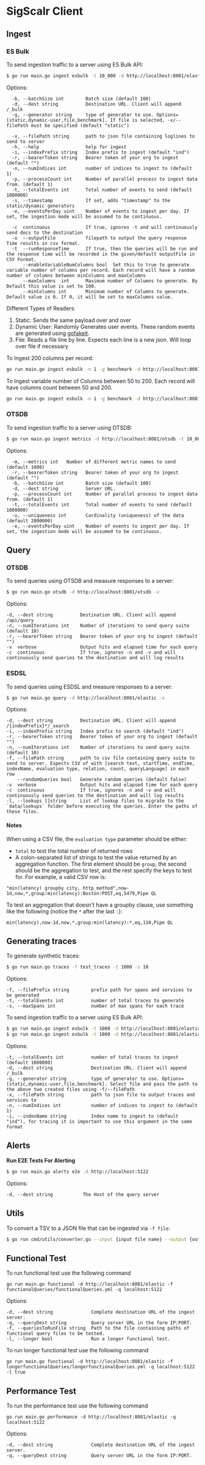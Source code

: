 # SigScalr Client

## Ingest

### ES Bulk
To send ingestion traffic to a server using ES Bulk API:
```bash
$ go run main.go ingest esbulk -t 10_000 -d http://localhost:8081/elastic -p 2
```
Options:
```
  -b, --batchSize int        Batch size (default 100)
  -d, --dest string          Destination URL. Client will append /_bulk
  -g, --generator string     type of generator to use. Options=[static,dynamic-user,file,benchmark]. If file is selected, -x/--filePath must be specified (default "static")
  
  -x, --filePath string      path to json file containing loglines to send to server
  -h, --help                 help for ingest
  -i, --indexPrefix string   Index prefix to ingest (default "ind")
  -r, --bearerToken string   Bearer token of your org to ingest (default "")
  -n, --numIndices int       number of indices to ingest to (default 1)
  -p, --processCount int     Number of parallel process to ingest data from. (default 1)
  -t, --totalEvents int      Total number of events to send (default 1000000)
  -s, --timestamp            If set, adds "timestamp" to the static/dynamic generators
  -e, --eventsPerDay uint    Number of events to ingest per day. If set, the ingestion mode will be assumed to be continuous.

  -c  continuous             If true, ignores -t and will continuously send docs to the destination
  -o  --outputFile           filepath to output the query response Time results in csv format.
  -t  --runResponseTime      If true, then the queries will be run and the response time will be recorded in the given/default outputFile in CSV Format.
      --enableVariableNumColumns bool  Set this to true to generate variable number of columns per record. Each record will have a random number of columns between minColumns and maxColumns
      --maxColumns  int      Maximum number of Columns to generate. By Default this value is set to 100.
      --minColumns int       Minimum number of Columns to generate. Default value is 0. If 0, it will be set to maxColumns value.
```

Different Types of Readers:

1. Static: Sends the same payload over and over
2. Dynamic User: Randomly Generates user events. These random events are generated using [gofakeit](github.com/brianvoe/gofakeit/v6).
3. File: Reads a file line by line. Expects each line is a new json. Will loop over file if necessary

To Ingest 200 columns per record:

```bash
go run main.go ingest esbulk -n 1 -g benchmark -d http://localhost:8081/elastic -t 1000 -p 1 --enableVariableNumColumns true --maxColumns 200
```

To Ingest variable number of Columns between 50 to 200. Each record will have columns count between 50 and 200.

```bash
go run main.go ingest esbulk -n 1 -g benchmark -d http://localhost:8081/elastic -t 1000 -p 1 --enableVariableNumColumns true --maxColumns 200 --minColumns 50
```


### OTSDB
To send ingestion traffic to a server using OTSDB:
```bash
$ go run main.go ingest metrics -d http://localhost:8081/otsdb -t 10_000  -m 5 -p 1
```
Options:
```
  -m, --metrics int   Number of different metric names to send (default 1000)
  -r, --bearerToken string   Bearer token of your org to ingest (default "")
  -b, --batchSize int        Batch size (default 100)
  -d, --dest string          Server URL.
  -p, --processCount int     Number of parallel process to ingest data from. (default 1)
  -t, --totalEvents int      Total number of events to send (default 1000000)
  -u, --uniqueness int       Cardinality (uniqueness) of the data (default 2000000)
  -e, --eventsPerDay uint    Number of events to ingest per day. If set, the ingestion mode will be assumed to be continuous.
```

## Query

### OTSDB
To send queries using OTSDB and measure responses to a server:
```bash
$ go run main.go otsdb -d http://localhost:8081/otsdb -v
```


Options:
```
-d, --dest string          Destination URL. Client will append /api/query
-n, --numIterations int    Number of iterations to send query suite (default 10)
-r, --bearerToken string   Bearer token of your org to ingest (default "")
-v  verbose                Output hits and elapsed time for each query
-c  continuous             If true, ignores -n and -v and will continuously send queries to the destination and will log results
```

### ESDSL
To send queries using ESDSL and measure responses to a server:
```bash
$ go run main.go query -d http://localhost:8081/elastic -v
```


Options:
```
-d, --dest string          Destination URL. Client will append /{indexPrefix}*/_search
-i, --indexPrefix string   Index prefix to search (default "ind")
-r, --bearerToken string   Bearer token of your org to ingest (default "")
-n, --numIterations int    Number of iterations to send query suite (default 10)
-f, --filePath string      path to csv file containing query suite to send to server. Expects CSV of with [search text, startTime, endTime, indexName, evaluation type, relation, count, queryLanguage] in each row
    --randomQueries bool   Generate random queries (default false)
-v  verbose                Output hits and elapsed time for each query
-c  continuous             If true, ignores -n and -v and will continuously send queries to the destination and will log results
-l, --lookups []string     List of lookup files to migrate to the `data/lookups` folder before executing the queries. Enter the paths of these files.
```

#### Notes
When using a CSV file, the `evaluation type` parameter should be either:
 - `total` to test the total number of returned rows
 - A colon-separated list of strings to test the value returned by an aggregation function. The first element should be `group`, the second should be the aggregation to test, and the rest specify the keys to test for.
For example, a valid CSV row is:
```
"min(latency) groupby city, http_method",now-1d,now,*,group:min(latency):Boston:POST,eq,5479,Pipe QL
```
To test an aggregation that doesn't have a groupby clause, use something like the following (notice the `*` after the last `:`):
```
min(latency),now-1d,now,*,group:min(latency):*,eq,110,Pipe QL
```

## Generating traces
To generate synthetic traces: 
```bash
$ go run main.go traces -f test_traces -t 1000 -s 10
```

Options:
```
-f, --filePrefix string        prefix path for spans and services to be generated 
-t, --totalEvents int          number of total traces to generate
-s, --maxSpans int             number of max spans for each trace
```

To send ingestion traffic to a server using ES Bulk API:
```bash
$ go run main.go ingest esbulk -t 1000 -d http://localhost:8081/elastic -g file -x {filePrefix}_services.json --indexName jaeger-service-YYYY-MM-DD
$ go run main.go ingest esbulk -t 1000 -d http://localhost:8081/elastic -g file -x {filePrefix}_spans.json --indexName jaeger-span-YYYY-MM-DD
```

Options:
```
-t, --totalEvents int          number of total traces to ingest (default 1000000)
-d, --dest string              Destination URL. Client will append /_bulk
-g, --generator string         type of generator to use. Options=[static,dynamic-user,file,benchmark]. Select file and pass the path to the above two created files using -f/--filePath
-x, --filePath string          path to json file to output traces and services to
-n, --numIndices int           number of indices to ingest to (default 1) 
-i, --indexName string         Index name to ingest to (default "ind"), for tracing it is important to use this argument in the same format
```

## Alerts

**Run E2E Tests For Alerting**

```bash
$ go run main.go alerts e2e -d http://localhost:5122
```

Options:

```
-d, --dest string           The Host of the query server
```

## Utils

To convert a TSV to a JSON file that can be ingested via `-f file`:
```bash
$ go run cmd/utils/converter.go --input {input file name} --output {output file name}
```

## Functional Test
To run functional test use the following command
```
go run main.go functional -d http://localhost:8081/elastic -f functionalQueries/functionalQueries.yml -q localhost:5122
```

Options:
```
-d, --dest string              Complete destination URL of the ingest server.
-q, --queryDest string         Query server URL in the form IP:PORT.
-f, --queriesToRunFile string  Path to the file containing paths of functional query files to be tested.
-l, --longer bool              Run a longer functional test.
```

To run longer functional test use the following command
```
go run main.go functional -d http://localhost:8081/elastic -f longerfunctionalQueries/longerfunctionalQueries.yml -q localhost:5122 -l true
```


## Performance Test
To run the performance test use the following command
```
go run main.go performance -d http://localhost:8081/elastic -q localhost:5122
```

Options:
```
-d, --dest string              Complete destination URL of the ingest server.
-q, --queryDest string         Query server URL in the form IP:PORT.
```
